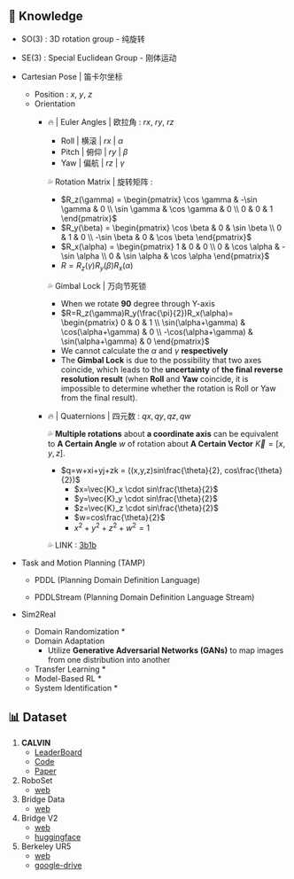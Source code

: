 

## 🧀 Knowledge

* SO(3) : 3D rotation group - 纯旋转

* SE(3) : Special Euclidean Group - 刚体运动

* Cartesian Pose | 笛卡尔坐标
	* Position : $x$, $y$, $z$
	* Orientation
		* 🔥 | Euler Angles | 欧拉角 : $rx$, $ry$, $rz$
			
			* Roll | 横滚 | $rx$ | $\alpha$
			* Pitch | 俯仰 | $ry$ | $\beta$
			* Yaw | 偏航 | $rz$ | $\gamma$
			
			💦 Rotation Matrix | 旋转矩阵 : 
			* $R_z(\gamma) = \begin{pmatrix} \cos \gamma & -\sin \gamma & 0 \\ \sin \gamma & \cos \gamma & 0 \\ 0 & 0 & 1 \end{pmatrix}$
			* $R_y(\beta) = \begin{pmatrix} \cos \beta & 0 & \sin \beta \\ 0 & 1 & 0 \\ -\sin \beta & 0 & \cos \beta \end{pmatrix}$
			* $R_x(\alpha) = \begin{pmatrix} 1 & 0 & 0 \\ 0 & \cos \alpha & -\sin \alpha \\ 0 & \sin \alpha & \cos \alpha \end{pmatrix}$
			* $R=R_z​(\gamma)R_y​(\beta)R_x​(\alpha)$
			
			💦 Gimbal Lock | 万向节死锁
			* When we rotate **90** degree through Y-axis
			* $R=R_z​(\gamma)R_y​(\frac{\pi}{2})R_x​(\alpha)= \begin{pmatrix} 0 & 0 & 1 \\ \sin(\alpha+\gamma) & \cos(\alpha+\gamma) & 0 \\ -\cos(\alpha+\gamma) & \sin(\alpha+\gamma) & 0 \end{pmatrix}$
			* We cannot calculate the $\alpha$ and $\gamma$ **respectively**
			* The **Gimbal Lock** is due to the possibility that two axes coincide, which leads to the **uncertainty** of **the final reverse resolution result** (when **Roll** and **Yaw** coincide, it is impossible to determine whether the rotation is Roll or Yaw from the final result).
			
		* 🔥 | Quaternions | 四元数 : $qx,qy,qz,qw$
			
			💦 **Multiple rotations** about **a coordinate axis** can be equivalent to **A Certain Angle** $w$ of rotation about **A Certain Vector** $\vec{K}=[x,y,z]$.
			* $q=w+xi+yj+zk = ((x,y,z)sin\frac{\theta}{2}, cos\frac{\theta}{2})$ 
				* $x=\vec{K}_x \cdot sin\frac{\theta}{2}$
				* $y=\vec{K}_y \cdot sin\frac{\theta}{2}$
				* $z=\vec{K}_z \cdot sin\frac{\theta}{2}$
				* $w=cos\frac{\theta}{2}$
				* $x^2+y^2+z^2+w^2=1$
			
			💦 LINK : [3b1b](https://www.youtube.com/watch?v=d4EgbgTm0Bg)
			

* Task and Motion Planning (TAMP)
	* PDDL (Planning Domain Definition Language)
		
	* PDDLStream (Planning Domain Definition Language Stream)
		

* Sim2Real
	* Domain Randomization
		* 
	* Domain Adaptation
		* Utilize **Generative Adversarial Networks (GANs)** to map images from one distribution into another
	* Transfer Learning
		* 
	* Model-Based RL
		* 
	* System Identification
		* 


## 📊 Dataset

1. **CALVIN**
	* [LeaderBoard](http://calvin.cs.uni-freiburg.de/)
	* [Code](https://github.com/mees/calvin)
	* [Paper](https://arxiv.org/abs/2112.03227)
2. RoboSet
	* [web](https://robopen.github.io/roboset/)
3. Bridge Data
	* [web](https://sites.google.com/view/bridgedata)
4. Bridge V2
	* [web](https://rail-berkeley.github.io/bridgedata/)
	* [huggingface](https://huggingface.co/datasets/jdvakil/RoboSet-Teleoperation/tree/main)
5. Berkeley UR5
	* [web](https://sites.google.com/view/berkeley-ur5/home)
	* [google-drive](https://drive.google.com/drive/folders/1u5AV7maR3AJ8x5abmpDegRDUJEhFFEmd)

